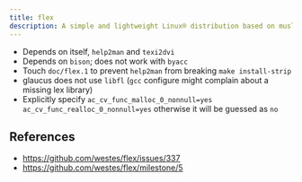 ```yaml
---
title: flex
description: A simple and lightweight Linux® distribution based on musl libc and toybox
---
```


- Depends on itself, `help2man` and `texi2dvi`
- Depends on `bison`; does not work with `byacc`
- Touch `doc/flex.1` to prevent `help2man` from breaking `make install-strip`
- glaucus does not use `libfl` (`gcc` configure might complain about a missing lex library)
- Explicitly specify `ac_cv_func_malloc_0_nonnull=yes ac_cv_func_realloc_0_nonnull=yes` otherwise it will be guessed as `no`

## References
- https://github.com/westes/flex/issues/337
- https://github.com/westes/flex/milestone/5
